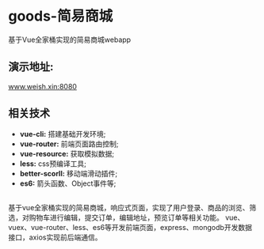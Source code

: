 # goods-简易商城
基于Vue全家桶实现的简易商城webapp

## 演示地址:
www.weish.xin:8080

## 相关技术
* **vue-cli:** 搭建基础开发环境;
* **vue-router:** 前端页面路由控制; 
* **vue-resource:** 获取模拟数据;
* **less:** css预编译工具;
* **better-scorll:** 移动端滑动插件;
* **es6:** 箭头函数、Object事件等;

## 
基于vue全家桶实现的简易商城，响应式页面，实现了用户登录、商品的浏览、筛选，对购物车进行编辑，提交订单，编辑地址，预览订单等相关功能。
vue、vuex、vue-router、less、es6等开发前端页面，express、mongodb开发数据接口，axios实现前后端通信。
